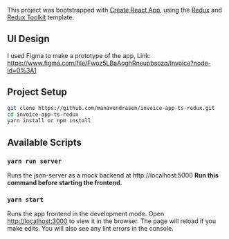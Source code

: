 This project was bootstrapped with [Create React App](https://github.com/facebook/create-react-app), using the [Redux](https://redux.js.org/) and [Redux Toolkit](https://redux-toolkit.js.org/) template.

## UI Design

I used Figma to make a prototype of the app,
Link: https://www.figma.com/file/Fwoz5LBaAoghRneupbsozq/Invoice?node-id=0%3A1

## Project Setup

```bash
git clone https://github.com/manavendrasen/invoice-app-ts-redux.git
cd invoice-app-ts-redux
yarn install or npm install
```

## Available Scripts

### `yarn run server`

Runs the json-server as a mock backend at http://localhost:5000
**Run this command before starting the frontend.**

### `yarn start`

Runs the app frontend in the development mode.
Open [http://localhost:3000](http://localhost:3000) to view it in the browser.
The page will reload if you make edits.
You will also see any lint errors in the console.
